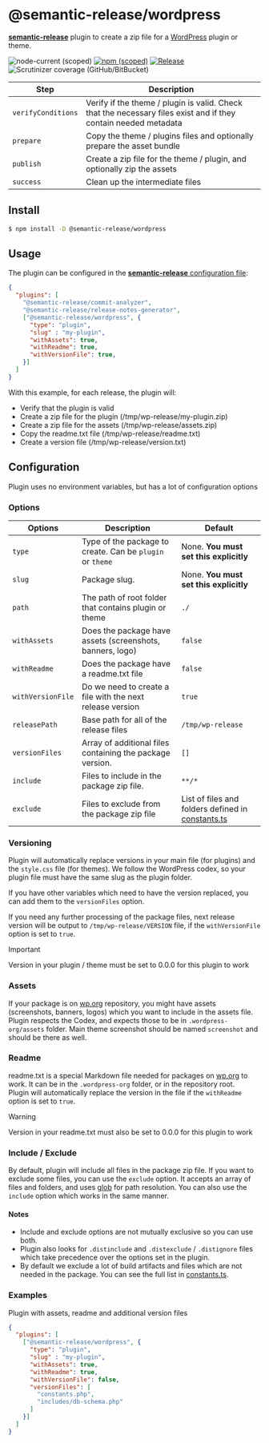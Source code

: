 # @semantic-release/wordpress

[**semantic-release**](https://github.com/semantic-release/semantic-release) plugin to create a zip file for a [WordPress](https://wordpress.org) plugin or theme.

![node-current (scoped)](https://img.shields.io/node/v/%40semantic-release/wordpress)
[![npm (scoped)](https://img.shields.io/npm/v/%40semantic-release/wordpress)](https://www.npmjs.com/package/@semantic-release/wordpress)
[![Release](https://github.com/semantic-release/wordpress/actions/workflows/release.yml/badge.svg)](https://github.com/semantic-release/wordpress/actions/workflows/release.yml)
![Scrutinizer coverage (GitHub/BitBucket)](https://img.shields.io/scrutinizer/coverage/g/oblakstudio/semantic-release-wp-plugin/master)

| Step               | Description                                                                                                     |
|--------------------|-----------------------------------------------------------------------------------------------------------------|
| `verifyConditions` | Verify if the theme / plugin is valid. Check that the necessary files exist and if they contain needed metadata |
| `prepare`          | Copy the theme / plugins files and optionally prepare the asset bundle                                          |
| `publish`          | Create a zip file for the theme / plugin, and optionally zip the assets                                         |
| `success`          | Clean up the intermediate files                                                                                 |

## Install

```bash
$ npm install -D @semantic-release/wordpress
```
## Usage

The plugin can be configured in the [**semantic-release** configuration file](https://github.com/semantic-release/semantic-release/blob/master/docs/usage/configuration.md#configuration):

```json
{
  "plugins": [
    "@semantic-release/commit-analyzer",
    "@semantic-release/release-notes-generator",
    ["@semantic-release/wordpress", {
      "type": "plugin",
      "slug" : "my-plugin",
      "withAssets": true,
      "withReadme": true,
      "withVersionFile": true,
    }]
  ]
}
```

With this example, for each release, the plugin will:
  * Verify that the plugin is valid
  * Create a zip file for the plugin (/tmp/wp-release/my-plugin.zip)
  * Create a zip file for the assets (/tmp/wp-release/assets.zip)
  * Copy the readme.txt file (/tmp/wp-release/readme.txt)
  * Create a version file (/tmp/wp-release/version.txt)

## Configuration

Plugin uses no environment variables, but has a lot of configuration options

### Options

| Options           | Description                                               | Default                                                               |
|-------------------|-----------------------------------------------------------|-----------------------------------------------------------------------|
| `type`            | Type of the package to create. Can be `plugin` or `theme` | None. **You must set this explicitly**                                |
| `slug`            | Package slug.                                             | None. **You must set this explicitly**                                |
| `path`            | The path of root folder that contains plugin or theme     | `./`                                                                  |
| `withAssets`      | Does the package have assets (screenshots, banners, logo) | `false`                                                               |
| `withReadme`      | Does the package have a readme.txt file                   | `false`                                                               |
| `withVersionFile` | Do we need to create a file with the next release version | `true`                                                                |
| `releasePath`     | Base path for all of the release files                    | `/tmp/wp-release`                                                     |
| `versionFiles`    | Array of additional files containing the package version. | `[]`                                                                  |
| `include`         | Files to include in the package zip file.                 | `**/*`                                                                |
| `exclude`         | Files to exclude from the package zip file                | List of files and folders defined in [constants.ts](lib/constants.ts) |

### Versioning

Plugin will automatically replace versions in your main file (for plugins) and the ``style.css`` file (for themes).
We follow the WordPress codex, so your plugin file must have the same slug as the plugin folder.

If you have other variables which need to have the version replaced, you can add them to the `versionFiles` option.

If you need any further processing of the package files, next release version will be output to `/tmp/wp-release/VERSION` file, if the `withVersionFile` option is set to `true`.

> [!IMPORTANT]
> Version in your plugin / theme must be set to 0.0.0 for this plugin to work

### Assets
If your package is on [wp.org](https://wordpress.org) repository, you might have assets (screenshots, banners, logos) which you want to include in the assets file. Plugin respects the Codex, and expects those to be in ``.wordpress-org/assets`` folder. Main theme screenshot should be named ``screenshot`` and should be there as well.

### Readme
readme.txt is a special Markdown file needed for packages on [wp.org](https://wordpress.org) to work. It can be in the `.wordpress-org` folder, or in the repository root.  
Plugin will automatically replace the version in the file if the `withReadme` option is set to `true`.

> [!WARNING]
> Version in your readme.txt must also be set to 0.0.0 for this plugin to work

### Include / Exclude
By default, plugin will include all files in the package zip file. If you want to exclude some files, you can use the `exclude` option. It accepts an array of files and folders, and uses [glob](https://npmjs.com/package/glob) for path resolution.
You can also use the `include` option which works in the same manner.

#### Notes

 * Include and exclude options are not mutually exclusive so you can use both.
 * Plugin also looks for `.distinclude` and `.distexclude` / `.distignore` files which take precedence over the options set in the plugin.
 * By default we exclude a lot of build artifacts and files which are not needed in the package. You can see the full list in [constants.ts](lib/constants.ts).

### Examples

Plugin with assets, readme and additional version files

```json
{
  "plugins": [
    ["@semantic-release/wordpress", {
      "type": "plugin",
      "slug" : "my-plugin",
      "withAssets": true,
      "withReadme": true,
      "withVersionFile": false,
      "versionFiles": [
        "constants.php",
        "includes/db-schema.php"
      ]
    }]
  ]
}
```

